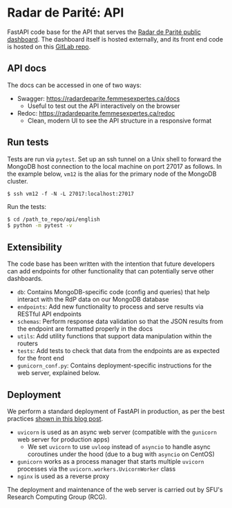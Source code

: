 # Radar de Parité: API

FastAPI code base for the API that serves the [Radar de Parité public dashboard](https://radardeparite.femmesexpertes.ca/). The dashboard itself is hosted externally, and its front end code is hosted on this [GitLab repo](https://gitlab.com/client-transfer-group/rdp).

## API docs

The docs can be accessed in one of two ways:

* Swagger: https://radardeparite.femmesexpertes.ca/docs
  * Useful to test out the API interactively on the browser
* Redoc: https://radardeparite.femmesexpertes.ca/redoc
  * Clean, modern UI to see the API structure in a responsive format

## Run tests

Tests are run via `pytest`. Set up an ssh tunnel on a Unix shell to forward the MongoDB host connection to the local machine on port 27017 as follows. In the example below, `vm12` is the alias for the primary node of the MongoDB cluster.

```
$ ssh vm12 -f -N -L 27017:localhost:27017
```
Run the tests:

```sh
$ cd /path_to_repo/api/english
$ python -m pytest -v
```

## Extensibility

The code base has been written with the intention that future developers can add endpoints for other functionality that can potentially serve other dashboards.

* `db`: Contains MongoDB-specific code (config and queries) that help interact with the RdP data on our MongoDB database
* `endpoints`: Add new functionality to process and serve results via RESTful API endpoints
* `schemas`: Perform response data validation so that the JSON results from the endpoint are formatted properly in the docs
* `utils`: Add utility functions that support data manipulation within the routers
* `tests`: Add tests to check that data from the endpoints are as expected for the front end
* `gunicorn_conf.py`: Contains deployment-specific instructions for the web server, explained below.

## Deployment

We perform a standard deployment of FastAPI in production, as per the best practices [shown in this blog post](https://www.vultr.com/docs/how-to-deploy-fastapi-applications-with-gunicorn-and-nginx-on-ubuntu-20-04/).

* `uvicorn` is used as an async web server (compatible with the `gunicorn` web server for production apps)
  * We set `uvicorn` to use `uvloop` instead of `asyncio` to handle async coroutines under the hood (due to a bug with `asyncio` on CentOS)
* `gunicorn` works as a process manager that starts multiple `uvicorn` processes via the `uvicorn.workers.UvicornWorker` class
* `nginx` is used as a reverse proxy

The deployment and maintenance of the web server is carried out by SFU's Research Computing Group (RCG).


